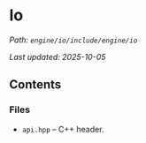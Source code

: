 # Io

_Path: `engine/io/include/engine/io`_

_Last updated: 2025-10-05_


## Contents

### Files

- `api.hpp` – C++ header.
